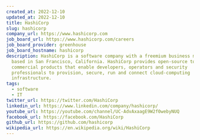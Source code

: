 ```yaml
---
created_at: 2022-12-10
updated_at: 2022-12-10
title: HashiCorp
slug: hashicorp
company_url: https://www.hashicorp.com
job_board_url: https://www.hashicorp.com/careers
job_board_provider: greenhouse
job_board_hostname: hashicorp
description: HashiCorp is a software company with a freemium business model
  based in San Francisco, California. HashiCorp provides open-source tools and
  commercial products that enable developers, operators and security
  professionals to provision, secure, run and connect cloud-computing
  infrastructure.
tags:
  - software
  - IT
twitter_url: https://twitter.com/HashiCorp
linkedin_url: https://www.linkedin.com/company/hashicorp/
youtube_url: https://youtube.com/channel/UC-AdvAxaagE9W2f0webyNUQ
facebook_url: https://facebook.com/HashiCorp
github_url: https://github.com/hashicorp
wikipedia_url: https://en.wikipedia.org/wiki/HashiCorp
---
```

